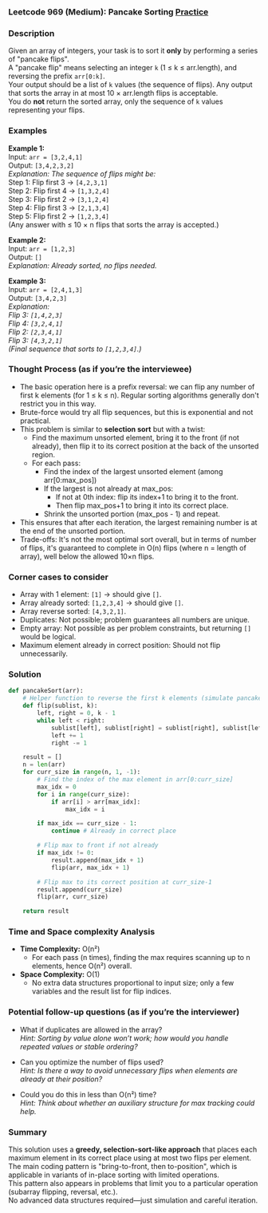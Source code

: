 ### Leetcode 969 (Medium): Pancake Sorting [Practice](https://leetcode.com/problems/pancake-sorting)

### Description  
Given an array of integers, your task is to sort it **only** by performing a series of "pancake flips".  
A "pancake flip" means selecting an integer `k` (1 ≤ k ≤ arr.length), and reversing the prefix `arr[0:k]`.  
Your output should be a list of `k` values (the sequence of flips). Any output that sorts the array in at most 10 × arr.length flips is acceptable.  
You do **not** return the sorted array, only the sequence of `k` values representing your flips.  

### Examples  

**Example 1:**  
Input: `arr = [3,2,4,1]`  
Output: `[3,4,2,3,2]`  
*Explanation: The sequence of flips might be:*  
Step 1: Flip first 3 → `[4,2,3,1]`  
Step 2: Flip first 4 → `[1,3,2,4]`  
Step 3: Flip first 2 → `[3,1,2,4]`  
Step 4: Flip first 3 → `[2,1,3,4]`  
Step 5: Flip first 2 → `[1,2,3,4]`  
(Any answer with ≤ 10 × n flips that sorts the array is accepted.)

**Example 2:**  
Input: `arr = [1,2,3]`  
Output: `[]`  
*Explanation: Already sorted, no flips needed.*

**Example 3:**  
Input: `arr = [2,4,1,3]`  
Output: `[3,4,2,3]`  
*Explanation:  
Flip 3: `[1,4,2,3]`  
Flip 4: `[3,2,4,1]`  
Flip 2: `[2,3,4,1]`  
Flip 3: `[4,3,2,1]`  
(Final sequence that sorts to `[1,2,3,4]`.)*

### Thought Process (as if you’re the interviewee)  
- The basic operation here is a prefix reversal: we can flip any number of first k elements (for 1 ≤ k ≤ n). Regular sorting algorithms generally don't restrict you in this way.
- Brute-force would try all flip sequences, but this is exponential and not practical.
- This problem is similar to **selection sort** but with a twist:  
  - Find the maximum unsorted element, bring it to the front (if not already), then flip it to its correct position at the back of the unsorted region.
  - For each pass:
    - Find the index of the largest unsorted element (among arr[0:max_pos])
    - If the largest is not already at max_pos:
      - If not at 0th index: flip its index+1 to bring it to the front.
      - Then flip max_pos+1 to bring it into its correct place.
    - Shrink the unsorted portion (max_pos - 1) and repeat.
- This ensures that after each iteration, the largest remaining number is at the end of the unsorted portion.
- Trade-offs: It's not the most optimal sort overall, but in terms of number of flips, it's guaranteed to complete in O(n) flips (where n = length of array), well below the allowed 10×n flips.

### Corner cases to consider  
- Array with 1 element: `[1]` → should give `[]`.
- Array already sorted: `[1,2,3,4]` → should give `[]`.
- Array reverse sorted: `[4,3,2,1]`.
- Duplicates: Not possible; problem guarantees all numbers are unique.
- Empty array: Not possible as per problem constraints, but returning `[]` would be logical.
- Maximum element already in correct position: Should not flip unnecessarily.

### Solution

```python
def pancakeSort(arr):
    # Helper function to reverse the first k elements (simulate pancake flip)
    def flip(sublist, k):
        left, right = 0, k - 1
        while left < right:
            sublist[left], sublist[right] = sublist[right], sublist[left]
            left += 1
            right -= 1

    result = []
    n = len(arr)
    for curr_size in range(n, 1, -1):
        # Find the index of the max element in arr[0:curr_size]
        max_idx = 0
        for i in range(curr_size):
            if arr[i] > arr[max_idx]:
                max_idx = i

        if max_idx == curr_size - 1:
            continue # Already in correct place

        # Flip max to front if not already
        if max_idx != 0:
            result.append(max_idx + 1)
            flip(arr, max_idx + 1)

        # Flip max to its correct position at curr_size-1
        result.append(curr_size)
        flip(arr, curr_size)

    return result
```

### Time and Space complexity Analysis  

- **Time Complexity:** O(n²)  
  - For each pass (n times), finding the max requires scanning up to n elements, hence O(n²) overall.
- **Space Complexity:** O(1)  
  - No extra data structures proportional to input size; only a few variables and the result list for flip indices.

### Potential follow-up questions (as if you’re the interviewer)  

- What if duplicates are allowed in the array?  
  *Hint: Sorting by value alone won’t work; how would you handle repeated values or stable ordering?*

- Can you optimize the number of flips used?  
  *Hint: Is there a way to avoid unnecessary flips when elements are already at their position?*

- Could you do this in less than O(n²) time?  
  *Hint: Think about whether an auxiliary structure for max tracking could help.*

### Summary
This solution uses a **greedy, selection-sort-like approach** that places each maximum element in its correct place using at most two flips per element.  
The main coding pattern is "bring-to-front, then to-position", which is applicable in variants of in-place sorting with limited operations.  
This pattern also appears in problems that limit you to a particular operation (subarray flipping, reversal, etc.).  
No advanced data structures required—just simulation and careful iteration.